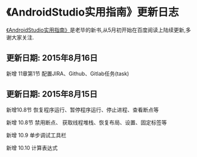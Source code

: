 
# 《AndroidStudio实用指南》更新日志

[《AndroidStudio实用指南》](http://yuedu.baidu.com/ebook/31beb61a9b6648d7c1c746e8)是老毕的新书,从5月初开始在百度阅读上陆续更新,多谢大家关注.

## 更新日期: 2015年8月16日

新增 11章第1节 配置JIRA、Github、Gitlab任务(task)

## 更新日期: 2015年8月15日

新增10.8节 恢复程序运行、暂停程序运行、停止进程、查看断点等

新增 10.8节 禁用断点、 获取线程堆栈、恢复布局、设置、固定标签等

新增 10.9 单步调试工具栏

新增 10.10 计算表达式

